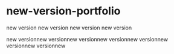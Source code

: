 # new-version-portfolio
new version
new version
new version
new version

new versionnew versionnew versionnew versionnew versionnew versionnew versionnew 

